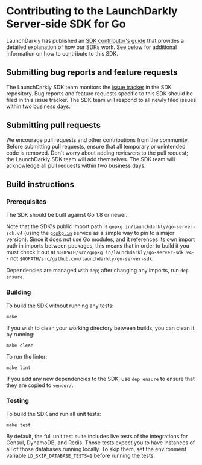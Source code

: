 Contributing to the LaunchDarkly Server-side SDK for Go
================================================
 
LaunchDarkly has published an [SDK contributor's guide](https://docs.launchdarkly.com/docs/sdk-contributors-guide) that provides a detailed explanation of how our SDKs work. See below for additional information on how to contribute to this SDK.
 
Submitting bug reports and feature requests
------------------

The LaunchDarkly SDK team monitors the [issue tracker](https://github.com/launchdarkly/go-server-sdk/issues) in the SDK repository. Bug reports and feature requests specific to this SDK should be filed in this issue tracker. The SDK team will respond to all newly filed issues within two business days.
 
Submitting pull requests
------------------
 
We encourage pull requests and other contributions from the community. Before submitting pull requests, ensure that all temporary or unintended code is removed. Don't worry about adding reviewers to the pull request; the LaunchDarkly SDK team will add themselves. The SDK team will acknowledge all pull requests within two business days.
 
Build instructions
------------------
 
### Prerequisites
 
The SDK should be built against Go 1.8 or newer.

Note that the SDK's public import path is `gopkg.in/launchdarkly/go-server-sdk.v4` (using the [`gopkg.in`](https://labix.org/gopkg.in) service as a simple way to pin to a major version). Since it does not use Go modules, and it references its own import path in imports between packages, this means that in order to build it you must check it out at `$GOPATH/src/gopkg.in/launchdarkly/go-server-sdk.v4`-- not `$GOPATH/src/github.com/launchdarkly/go-server-sdk`.

Dependencies are managed with `dep`; after changing any imports, run `dep ensure`.

### Building

To build the SDK without running any tests:
```
make
```

If you wish to clean your working directory between builds, you can clean it by running:
```
make clean
```

To run the linter:
```
make lint
```

If you add any new dependencies to the SDK, use `dep ensure` to ensure that they are copied to `vendor/`.

### Testing
 
To build the SDK and run all unit tests:
```
make test
```

By default, the full unit test suite includes live tests of the integrations for Consul, DynamoDB, and Redis. Those tests expect you to have instances of all of those databases running locally. To skip them, set the environment variable `LD_SKIP_DATABASE_TESTS=1` before running the tests.
